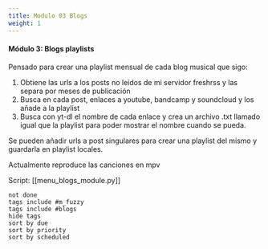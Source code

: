 ```yaml
---
title: Modulo 03 Blogs
weight: 1
---
```


#### Módulo 3: Blogs playlists

Pensado para crear una playlist mensual de cada blog musical que sigo:

1. Obtiene las urls a los posts no leídos de mi servidor freshrss y las separa por meses de publicación
2. Busca en cada post, enlaces a youtube, bandcamp y soundcloud y los añade a la playlist
3. Busca con yt-dl el nombre de cada enlace y crea un archivo .txt llamado igual que la playlist para poder mostrar el nombre cuando se pueda.

Se pueden añadir urls a post singulares para crear una playlist del mismo y guardarla en playlist locales.

Actualmente reproduce las canciones en mpv


Script:
[[menu_blogs_module.py]]

```tasks
not done
tags include #m_fuzzy
tags include #blogs 
hide tags
sort by due
sort by priority
sort by scheduled
```